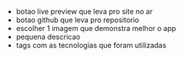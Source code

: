 - botao live preview que leva pro site no ar
- botao github que leva pro repositorio
- escolher 1 imagem que demonstra melhor o app
- pequena descricao
- tags com as tecnologias que foram utilizadas
